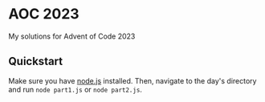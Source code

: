 # AOC 2023
My solutions for Advent of Code 2023

## Quickstart
Make sure you have [node.js](https://nodejs.org/) installed. Then, navigate to the day's directory and run ```node part1.js``` or ```node part2.js```.